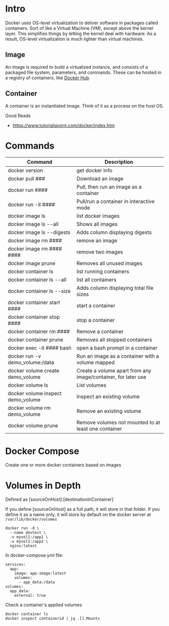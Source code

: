 # Intro
Docker uses OS-level virtualization to deliver software in packages called containers. Sort of like a Virtual Machine (VM), except above the kernel layer. This simplifies things by letting the kernel deal with hardware. As a result, OS-level virtualization is much lighter than virtual machines.

## Image
An image is required to build a virtualized instance, and consists of a packaged file system, parameters, and commands. These can be hosted in a registry of containers, like [Docker Hub](https://hub.docker.com/).

## Container
A container is an instantiated Image. Think of it as a process on the host OS.

Good Reads
- https://www.tutorialspoint.com/docker/index.htm

# Commands

| Command                           | Description                                                   |
| --------------------------------- | ------------------------------------------------------------- |
| docker version                    | get docker info                                               |
| docker pull ###                   | Download an image                                             |
| docker run ####                   | Pull, then run an image as a container                        |
| docker run -it ####               | Pull/run a container in interactive mode                      |
| docker image ls                   | list docker images                                            |
| docker image ls --all             | Shows all images                                              |
| docker image ls --digests         | Adds column displaying digests                                |
| docker image rm ####              | remove an image                                               |
| docker image rm #### ####         | remove two images                                             |
| docker image prune                | Removes all unused images                                     |
| docker container ls               | list running containers                                       |
| docker container ls --all         | list all containers                                           |
| docker container ls --size        | Adds column displaying total file sizes                       |
| docker container start ####       | start a container                                             |
| docker container stop ####        | stop a container                                              |
| docker container rm ####          | Remove a container                                            |
| docker container prune            | Removes all stopped containers                                |
| docker exec -it #### bash         | open a bash prompt in a container                             |
| docker run -v demo_volume:/data   | Run an image as a container with a volume mapped              |
| docker volume create demo_volume  | Create a volume apart from any image/container, for later use |
| docker volume ls                  | List volumes                                                  |
| docker volume inspect demo_volume | Inspect an existing volume                                    |
| docker volume rm demo_volume      | Remove an existing volume                                     |
| docker volume prune               | Remove volumes not mounted to at least one container          |


# Docker Compose
Create one or more docker containers based on images


# Volumes in Depth
Defined as [sourceOnHost]:[destinationInContainer]

If you define [sourceOnHost] as a full path, it will store in that folder. If you define it as a name only, it will store by default on the docker server at ```/var/lib/docker/volumes```

```
docker run -d \
  --name devtest \
  -v myvol1:/app1 \
  -v myvol2:/app2 \
  nginx:latest
```

In docker-compose.yml file:
```
services:
  app:
    image: app-image:latest
    volumes:
      - app_data:/data
volumes:
  app_data:
    external: true  
```

Check a container's applied volumes
```
docker container ls
docker inspect containerid | jq .[].Mounts
```